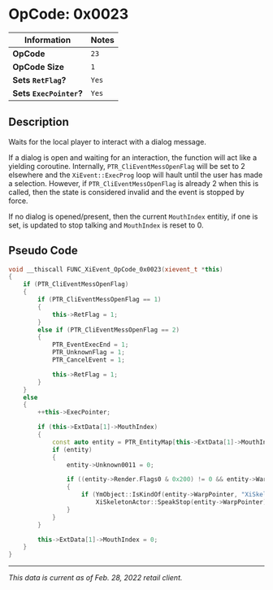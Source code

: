 # OpCode: 0x0023

| Information               | Notes |
|---                        |---    |
| **OpCode**                | `23`  |
| **OpCode Size**           | `1`   |
| **Sets `RetFlag`?**       | `Yes` |
| **Sets `ExecPointer`?**   | `Yes` |

## Description

Waits for the local player to interact with a dialog message. 

If a dialog is open and waiting for an interaction, the function will act like a yielding coroutine. Internally, `PTR_CliEventMessOpenFlag` will be set to 2 elsewhere and the `XiEvent::ExecProg` loop will hault until the user has made a selection. However, if `PTR_CliEventMessOpenFlag` is already 2 when this is called, then the state is considered invalid and the event is stopped by force.

If no dialog is opened/present, then the current `MouthIndex` entitiy, if one is set, is updated to stop talking and `MouthIndex` is reset to 0. 

## Pseudo Code

```cpp
void __thiscall FUNC_XiEvent_OpCode_0x0023(xievent_t *this)
{
    if (PTR_CliEventMessOpenFlag)
    {
        if (PTR_CliEventMessOpenFlag == 1)
        {
            this->RetFlag = 1;
        }
        else if (PTR_CliEventMessOpenFlag == 2)
        {
            PTR_EventExecEnd = 1;
            PTR_UnknownFlag = 1;
            PTR_CancelEvent = 1;

            this->RetFlag = 1;
        }
    }
    else
    {
        ++this->ExecPointer;

        if (this->ExtData[1]->MouthIndex)
        {
            const auto entity = PTR_EntityMap[this->ExtData[1]->MouthIndex];
            if (entity)
            {
                entity->Unknown0011 = 0;

                if ((entity->Render.Flags0 & 0x200) != 0 && entity->WarpPointer)
                {
                    if (YmObject::IsKindOf(entity->WarpPointer, "XiSkeletonActor")
                        XiSkeletonActor::SpeakStop(entity->WarpPointer);
                }
            }
        }

        this->ExtData[1]->MouthIndex = 0;
    }
}
```

---

_This data is current as of Feb. 28, 2022 retail client._